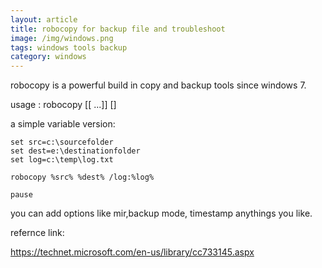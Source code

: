 ```yaml
---
layout: article
title: robocopy for backup file and troubleshoot
image: /img/windows.png
tags: windows tools backup
category: windows
---
```


robocopy is a powerful build in copy and backup tools since windows 7.

usage : robocopy <Source> <Destination> [<File>[ ...]] [<Options>]

a simple variable version:

```
set src=c:\sourcefolder
set dest=e:\destinationfolder
set log=c:\temp\log.txt

robocopy %src% %dest% /log:%log%

pause
```

you can add options like mir,backup mode, timestamp anythings you like.

refernce link:

https://technet.microsoft.com/en-us/library/cc733145.aspx
